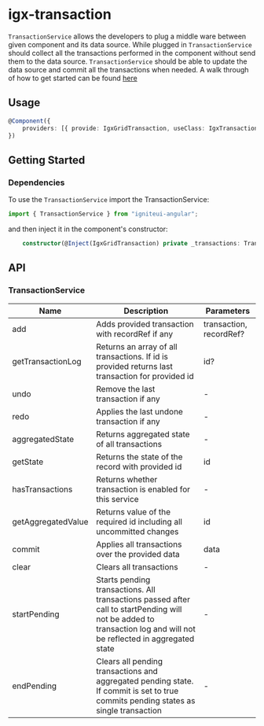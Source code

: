 # igx-transaction

`TransactionService` allows the developers to plug a middle ware between given component and its data source. While plugged in `TransactionService` should collect all the transactions performed in the component without send them to the data source. `TransactionService` should be able to update the data source and commit all the transactions when needed.
A walk through of how to get started can be found [here](https://www.infragistics.com/products/ignite-ui-angular/angular/components/transaction.html)

## Usage

```typescript
@Component({
    providers: [{ provide: IgxGridTransaction, useClass: IgxTransactionImplementation }]
})
```

## Getting Started

### Dependencies

To use the `TransactionService` import the TransactionService:

```typescript
import { TransactionService } from "igniteui-angular";
```
and then inject it in the component's constructor:

```typescript
    constructor(@Inject(IgxGridTransaction) private _transactions: TransactionService) { };
```

## API

### TransactionService

   | Name                  | Description                                                   | Parameters                |
   |-----------------------|---------------------------------------------------------------|---------------------------|
   |add                    | Adds provided  transaction with recordRef if any              | transaction, recordRef?   |
   |getTransactionLog      | Returns an array of all transactions. If id is provided returns last transaction for provided id | id?                       |
   |undo                   | Remove the last transaction if any                            | -                         |
   |redo                   | Applies the last undone transaction if any                    | -                         |
   |aggregatedState        | Returns aggregated state of all transactions                  | -                         |
   |getState               | Returns the state of the record with provided id              | id                        |
   |hasTransactions        | Returns whether transaction is enabled for this service       | -                         |
   |getAggregatedValue     | Returns value of the required id including all uncommitted changes| id                    |
   |commit                 | Applies all transactions over the provided data               | data                      |
   |clear                  | Clears all transactions                                       | -                         |
   |startPending           | Starts pending transactions. All transactions passed after call to startPending will not be added to transaction log and will not be reflected in aggregated state | -                         |
   |endPending             | Clears all pending transactions and aggregated pending state. If commit is set to true commits pending states as single transaction | -                         |
